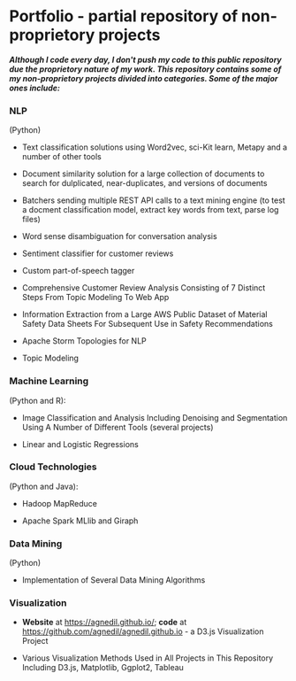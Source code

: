 # Portfolio - partial repository of non-proprietory projects

**_Although I code every day, I don't push my code to this public repository due the proprietory nature of my work. This repository contains some of my non-proprietory projects divided into categories. Some of the major ones include:_**

### NLP
(Python)

* Text classification solutions using Word2vec, sci-Kit learn, Metapy and a number of other tools

* Document similarity solution for a large collection of documents to search for dulplicated, near-duplicates, and versions of documents

* Batchers sending multiple REST API calls to a text mining engine (to test a docment classification model, extract key words from text, parse log files)

* Word sense disambiguation for conversation analysis

* Sentiment classifier for customer reviews

* Custom part-of-speech tagger

* Comprehensive Customer Review Analysis Consisting of 7 Distinct Steps From Topic Modeling To Web App

* Information Extraction from a Large AWS Public Dataset of Material Safety Data Sheets For Subsequent Use in Safety Recommendations

* Apache Storm Topologies for NLP

* Topic Modeling

### Machine Learning
(Python and R):

* Image Classification and Analysis Including Denoising and Segmentation Using A Number of Different Tools (several projects)

* Linear and Logistic Regressions

### Cloud Technologies
(Python and Java):

* Hadoop MapReduce

* Apache Spark MLlib and Giraph

### Data Mining
(Python)

* Implementation of Several Data Mining Algorithms

### Visualization
* **Website** at https://agnedil.github.io/; **code** at https://github.com/agnedil/agnedil.github.io - a D3.js Visualization Project

* Various Visualization Methods Used in All Projects in This Repository Including D3.js, Matplotlib, Ggplot2, Tableau 
